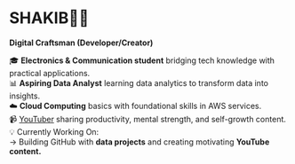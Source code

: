 # SHAKIB👨‍💻
**Digital Craftsman (Developer/Creator)**

🎓 **Electronics & Communication student** bridging tech knowledge with practical applications.<br/>
📊 **Aspiring Data Analyst** learning data analytics to transform data into insights.<br/>
☁️ **Cloud Computing** basics with foundational skills in AWS services.<br/>
📹 [YouTuber](https://www.youtube.com/@TheGentlemansGuide..) sharing productivity, mental strength, and self-growth content.<br/>
💡 Currently Working On:<br/>
-> Building GitHub with **data projects** and creating motivating **YouTube content.**<br/>
